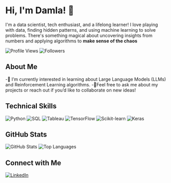 # Hi, I'm Damla! 👋
I'm a data scientist, tech enthusiast, and a lifelong learner! I love playing with data, finding hidden patterns, and using machine learning to solve problems. There's something magical about uncovering insights from numbers and applying algorithms to **make sense of the chaos**

![Profile Views](https://komarev.com/ghpvc/?username=dmll0632)
![Followers](https://img.shields.io/github/followers/dmll0632?label=Followers&style=social)

## About Me
-🌱 I’m currently interested in learning about Large Language Models (LLMs) and Reinforcement Learning algorithms.
-💬Feel free to ask me about my projects or reach out if you’d like to collaborate on new ideas!

## Technical Skills
![Python](https://img.shields.io/badge/-Python-3776AB?style=flat&logo=python&logoColor=white)
![SQL](https://img.shields.io/badge/-SQL-003B57?style=flat&logo=sqlite&logoColor=white)
![Tableau](https://img.shields.io/badge/-Tableau-E97627?style=flat&logo=tableau&logoColor=white)
![TensorFlow](https://img.shields.io/badge/-TensorFlow-FF6F00?style=flat&logo=tensorflow&logoColor=white)
![Scikit-learn](https://img.shields.io/badge/-Scikit_learn-F7931E?style=flat&logo=scikit-learn&logoColor=white)
![Keras](https://img.shields.io/badge/-Keras-D00000?style=flat&logo=keras&logoColor=white)

## GitHub Stats
![GitHub Stats](https://github-readme-stats.vercel.app/api?username=dmll0632&show_icons=true&theme=radical)
![Top Languages](https://github-readme-stats.vercel.app/api/top-langs/?username=dmll0632&layout=compact&theme=radical)

## Connect with Me
[![LinkedIn](https://img.shields.io/badge/LinkedIn-%230077B5.svg?style=for-the-badge&logo=linkedin&logoColor=white)](https://www.linkedin.com/in/damla-helvac%C4%B1-7aa6b0321/)
